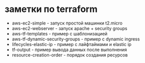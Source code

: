 # заметки по terraform

* aws-ec2-simple - запуск простой машинки t2.micro
* aws-ec2-webserver - запуск apache + security groups
* aws-tf-templates - пример с шаблонизацией
* aws-tf-dynamic-security-groups - пример с dynamic ingress
* lifecycles-elastic-ip - пример с лайфтаймами и elastic ip
* tf-output - пример вывода данных после выполнения
* resource-creation-order - порядок создания ресурсов